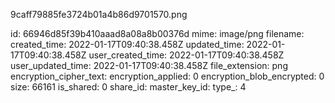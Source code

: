 9caff79885fe3724b01a4b86d9701570.png

id: 66946d85f39b410aaad8a08a8b00376d
mime: image/png
filename: 
created_time: 2022-01-17T09:40:38.458Z
updated_time: 2022-01-17T09:40:38.458Z
user_created_time: 2022-01-17T09:40:38.458Z
user_updated_time: 2022-01-17T09:40:38.458Z
file_extension: png
encryption_cipher_text: 
encryption_applied: 0
encryption_blob_encrypted: 0
size: 66161
is_shared: 0
share_id: 
master_key_id: 
type_: 4
